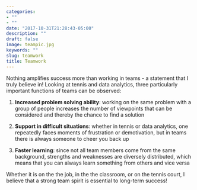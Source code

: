 ```yaml
---
categories:
- ""
- ""
date: "2017-10-31T21:28:43-05:00"
description: ""
draft: false
image: teampic.jpg
keywords: ""
slug: teamwork
title: Teamwork
---
```


Nothing amplifies success more than working in teams - a statement that I truly believe in! Looking at tennis and data analytics, three particularly important functions of teams can be observed: 

1. **Increased problem solving ability**: working on the same problem with a group of people increases the number of viewpoints that can be considered and thereby the chance to find a solution

2. **Support in difficult situations**: whether in tennis or data analytics, one repeatedly faces moments of frustration or demotivation, but in teams there is always someone to cheer you back up

3. **Faster learning**: since not all team members come from the same background, strengths and weaknesses are diversely distributed, which means that you can always learn something from others and vice versa

Whether it is on the the job, in the the classroom, or on the tennis court, I believe that a strong team spirit is essential to long-term success!

